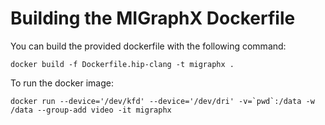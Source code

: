 # Building the MIGraphX Dockerfile

You can build the provided dockerfile with the following command:

    docker build -f Dockerfile.hip-clang -t migraphx .

To run the docker image:

    docker run --device='/dev/kfd' --device='/dev/dri' -v=`pwd`:/data -w /data --group-add video -it migraphx